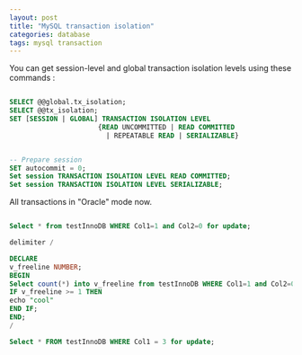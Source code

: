```yaml
---
layout: post
title: "MySQL transaction isolation"
categories: database
tags: mysql transaction
---
```


You can get session-level and global transaction isolation levels using these commands :

```sql

SELECT @@global.tx_isolation;
SELECT @@tx_isolation;
SET [SESSION | GLOBAL] TRANSACTION ISOLATION LEVEL
                      {READ UNCOMMITTED | READ COMMITTED
                        | REPEATABLE READ | SERIALIZABLE}


-- Prepare session
SET autocommit = 0;
Set session TRANSACTION ISOLATION LEVEL READ COMMITTED;
Set session TRANSACTION ISOLATION LEVEL SERIALIZABLE;
```

All transactions in "Oracle" mode now.

```sql

Select * from testInnoDB WHERE Col1=1 and Col2=0 for update;

delimiter /

DECLARE
v_freeline NUMBER;
BEGIN
Select count(*) into v_freeline from testInnoDB WHERE Col1=1 and Col2=0;
IF v_freeline >= 1 THEN
echo "cool"
END IF;
END;
/

Select * FROM testInnoDB WHERE Col1 = 3 for update;
```
